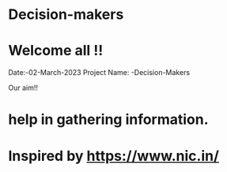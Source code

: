 # Decision-makers
# Welcome all !!
 Date:-02-March-2023
 Project Name: -Decision-Makers 
 
 Our aim!!
 # help in gathering information. 
 # Inspired by https://www.nic.in/
